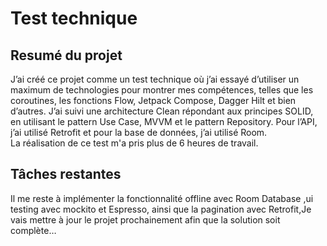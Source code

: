 <h1 class="code-line" data-line-start=0 data-line-end=1 ><a id="Documentation_0"></a> Test technique</h1>
<h2 class="code-line" data-line-start=1 data-line-end=2 ><a id="Resum_du_projet_1"></a>Resumé du projet</h2>
<p class="has-line-data" data-line-start="2" data-line-end="4">J’ai créé ce projet comme un test technique où j’ai essayé d’utiliser un maximum de technologies pour montrer mes compétences, telles que les coroutines, les fonctions Flow, Jetpack Compose, Dagger Hilt et bien d’autres. J’ai suivi une architecture Clean répondant aux principes SOLID, en utilisant le pattern Use Case, MVVM et le pattern Repository. Pour l’API, j’ai utilisé Retrofit et pour la base de données, j’ai utilisé Room.<br>
La réalisation de ce test m'a pris plus de 6 heures de travail.</p>
<h2 class="code-line" data-line-start=7 data-line-end=8 ><a id="Le_travail_qui_me_reste_7"></a>Tâches restantes</h2>
<p class="has-line-data" data-line-start="8" data-line-end="9">Il me reste à implémenter la fonctionnalité offline avec Room Database ,ui testing avec mockito et Espresso, ainsi que la pagination avec Retrofit,Je vais mettre à jour le projet prochainement afin que la solution soit complète…</p>
